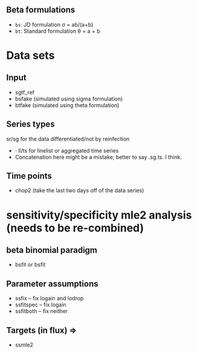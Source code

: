 
## Beta formulations
- `bs`: JD formulation σ = ab/(a+b)
- `bt`: Standard formulation θ = a + b

# Data sets

## Input

* sgtf_ref
* bsfake (simulated using sigma formulation)
* btfake (simulated using theta formulation)

## Series types

sr/sg for the data differentiated/not by reinfection
* · ll/ts for linelist or aggregated time series
* Concatenation here might be a mistake; better to say .sg.ts. I think.

## Time points

* chop2 (take the last two days off of the data series)

# sensitivity/specificity mle2 analysis (needs to be re-combined)

## beta binomial paradigm

* bsfit or bsfit

## Parameter assumptions
* ssfix – fix logain and lodrop
* ssfitspec – fix logain
* ssfitboth – fix neither

## Targets (in flux) ⇒ 

* ssmle2
